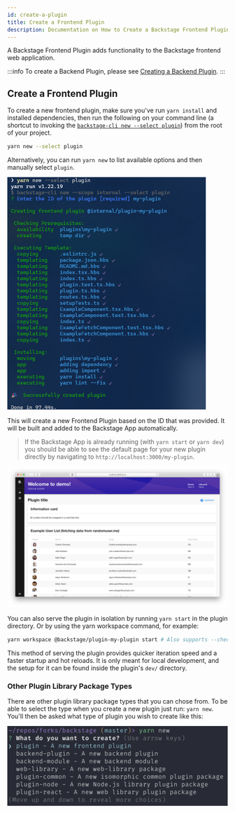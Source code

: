 ```yaml
---
id: create-a-plugin
title: Create a Frontend Plugin
description: Documentation on How to Create a Backstage Frontend Plugin
---
```


A Backstage Frontend Plugin adds functionality to the Backstage frontend web application.

:::info
To create a Backend Plugin, please see [Creating a Backend Plugin](./backend-plugin.md#creating-a-backend-plugin).
:::

## Create a Frontend Plugin

To create a new frontend plugin, make sure you've run `yarn install` and installed
dependencies, then run the following on your command line (a shortcut to
invoking the
[`backstage-cli new --select plugin`](../tooling/cli/03-commands.md#new))
from the root of your project.

```bash
yarn new --select plugin
```

Alternatively, you can run `yarn new` to list available options and then manually select `plugin`.

![Example of output when creating a new frontend plugin](../assets/getting-started/create-plugin_output.png)

This will create a new Frontend Plugin based on the ID that was provided. It
will be built and added to the Backstage App automatically.

> If the Backstage App is already running (with `yarn start` or `yarn dev`) you
> should be able to see the default page for your new plugin directly by
> navigating to `http://localhost:3000/my-plugin`.

![Example of new plugin running in browser](../assets/plugins/my-plugin_screenshot.png)

You can also serve the plugin in isolation by running `yarn start` in the plugin
directory. Or by using the yarn workspace command, for example:

```bash
yarn workspace @backstage/plugin-my-plugin start # Also supports --check
```

This method of serving the plugin provides quicker iteration speed and a faster
startup and hot reloads. It is only meant for local development, and the setup
for it can be found inside the plugin's `dev/` directory.

### Other Plugin Library Package Types

There are other plugin library package types that you can chose from. To be able to
select the type when you create a new plugin just run: `yarn new`. You'll then be asked
what type of plugin you wish to create like this:

![List of available plugin types to pick from](../assets/plugins/create-plugin_types.png)
